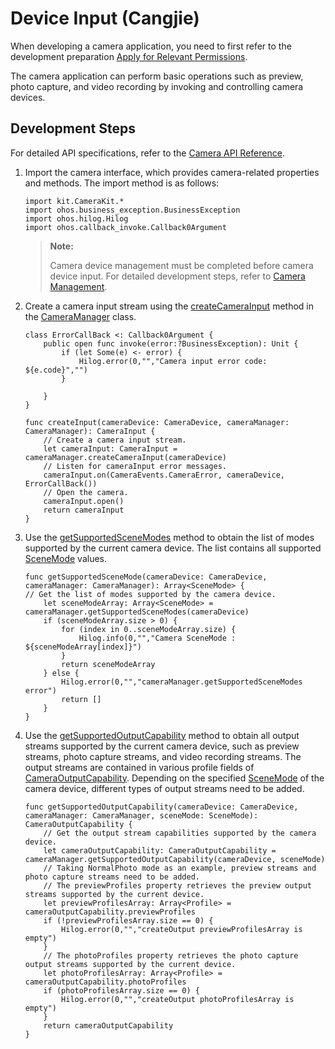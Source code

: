 # Device Input (Cangjie)

When developing a camera application, you need to first refer to the development preparation [Apply for Relevant Permissions](./cj-camera-preparation.md).

The camera application can perform basic operations such as preview, photo capture, and video recording by invoking and controlling camera devices.

## Development Steps

For detailed API specifications, refer to the [Camera API Reference](../../../../reference/source_en/CameraKit/cj-apis-multimedia-camera.md).

1. Import the camera interface, which provides camera-related properties and methods. The import method is as follows:

    <!-- compile -->

    ```cangjie
    import kit.CameraKit.*
    import ohos.business_exception.BusinessException
    import ohos.hilog.Hilog
    import ohos.callback_invoke.Callback0Argument
    ```

    > **Note:**
    >
    > Camera device management must be completed before camera device input. For detailed development steps, refer to [Camera Management](./cj-camera-device-management.md).

2. Create a camera input stream using the [createCameraInput](../../../../reference/source_en/CameraKit/cj-apis-multimedia-camera.md#func-createcamerainputcameradevice) method in the [CameraManager](../../../../reference/source_en/CameraKit/cj-apis-multimedia-camera.md#class-cameramanager) class.

    <!-- compile -->

    ```cangjie
    class ErrorCallBack <: Callback0Argument {
        public open func invoke(error:?BusinessException): Unit {
            if (let Some(e) <- error) {
                Hilog.error(0,"","Camera input error code: ${e.code}","")
            }

        }
    }

    func createInput(cameraDevice: CameraDevice, cameraManager: CameraManager): CameraInput {
        // Create a camera input stream.
        let cameraInput: CameraInput = cameraManager.createCameraInput(cameraDevice)
        // Listen for cameraInput error messages.
        cameraInput.on(CameraEvents.CameraError, cameraDevice, ErrorCallBack())
        // Open the camera.
        cameraInput.open()
        return cameraInput
    }
    ```

3. Use the [getSupportedSceneModes](../../../../reference/source_en/CameraKit/cj-apis-multimedia-camera.md#func-getsupportedscenemodescameradevice) method to obtain the list of modes supported by the current camera device. The list contains all supported [SceneMode](../../../../reference/source_en/CameraKit/cj-apis-multimedia-camera.md#enum-scenemode) values.

    <!-- compile -->

    ```cangjie
    func getSupportedSceneMode(cameraDevice: CameraDevice, cameraManager: CameraManager): Array<SceneMode> {
    // Get the list of modes supported by the camera device.
        let sceneModeArray: Array<SceneMode> = cameraManager.getSupportedSceneModes(cameraDevice)
        if (sceneModeArray.size > 0) {
            for (index in 0..sceneModeArray.size) {
                Hilog.info(0,"","Camera SceneMode : ${sceneModeArray[index]}")
            }
            return sceneModeArray
        } else {
            Hilog.error(0,"","cameraManager.getSupportedSceneModes error")
            return []
        }
    }
    ```

4. Use the [getSupportedOutputCapability](../../../../reference/source_en/CameraKit/cj-apis-multimedia-camera.md#func-getsupportedoutputcapabilitycameradevice-scenemode) method to obtain all output streams supported by the current camera device, such as preview streams, photo capture streams, and video recording streams. The output streams are contained in various profile fields of [CameraOutputCapability](../../../../reference/source_en/CameraKit/cj-apis-multimedia-camera.md#class-cameraoutputcapability). Depending on the specified [SceneMode](../../../../reference/source_en/CameraKit/cj-apis-multimedia-camera.md#enum-scenemode) of the camera device, different types of output streams need to be added.

    <!-- compile -->

    ```cangjie
    func getSupportedOutputCapability(cameraDevice: CameraDevice, cameraManager: CameraManager, sceneMode: SceneMode): CameraOutputCapability {
        // Get the output stream capabilities supported by the camera device.
        let cameraOutputCapability: CameraOutputCapability = cameraManager.getSupportedOutputCapability(cameraDevice, sceneMode)
        // Taking NormalPhoto mode as an example, preview streams and photo capture streams need to be added.
        // The previewProfiles property retrieves the preview output streams supported by the current device.
        let previewProfilesArray: Array<Profile> = cameraOutputCapability.previewProfiles
        if (!previewProfilesArray.size == 0) {
            Hilog.error(0,"","createOutput previewProfilesArray is empty")
        }
        // The photoProfiles property retrieves the photo capture output streams supported by the current device.
        let photoProfilesArray: Array<Profile> = cameraOutputCapability.photoProfiles
        if (photoProfilesArray.size == 0) {
            Hilog.error(0,"","createOutput photoProfilesArray is empty")
        }
        return cameraOutputCapability
    }
    ```